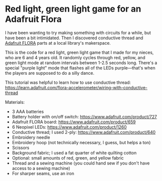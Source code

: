 # Red light, green light game for an Adafruit Flora

I have been wanting to try making something with circuits for a while, but have been a bit intimidated. Then I discovered conductive thread and [Adafruit FLORA](https://www.adafruit.com/product/659) parts at a local library's makerspace.

This is the code for a red light, green light game that I made for my nieces, who are 6 and 4 years old. It randomly cycles through red, yellow, and green light mode at random intervals between 1-2.5 seconds long. There's a special "purple light" mode that flashes all of the LEDs purple—that's when the players are supposed to do a silly dance. 

This tutorial was helpful to learn how to use conductive thread: https://learn.adafruit.com/flora-accelerometer/wiring-with-conductive-thread

Materials:

* 3 AAA batteries
* Battery holder with on/off switch: https://www.adafruit.com/product/727
* Adafruit FLORA board: https://www.adafruit.com/product/659
* 6 Neopixel LEDs: https://www.adafruit.com/product/1260
* Conductive thread; I used 2-ply: https://www.adafruit.com/product/640
* Embroidery needle
* Embroidery hoop (not technically necessary, I guess, but helps a ton)
* Scissors
* Background fabric; I used a fat quarter of white quilting cotton
* Optional: small amounts of red, green, and yellow fabric
* Thread and a sewing machine (you could hand sew if you don't have access to a sewing machine)
* For sharper seams, use an iron

